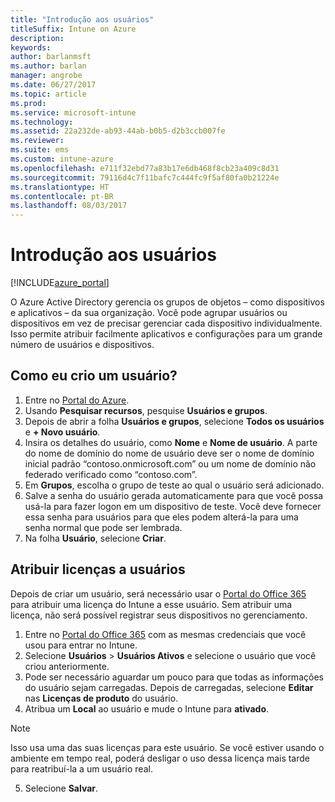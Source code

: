 ```yaml
---
title: "Introdução aos usuários"
titleSuffix: Intune on Azure
description: 
keywords: 
author: barlanmsft
ms.author: barlan
manager: angrobe
ms.date: 06/27/2017
ms.topic: article
ms.prod: 
ms.service: microsoft-intune
ms.technology: 
ms.assetid: 22a232de-ab93-44ab-b0b5-d2b3ccb007fe
ms.reviewer: 
ms.suite: ems
ms.custom: intune-azure
ms.openlocfilehash: e711f32ebd77a83b17e6db468f8cb23a409c8d31
ms.sourcegitcommit: 79116d4c7f11bafc7c444fc9f5af80fa0b21224e
ms.translationtype: HT
ms.contentlocale: pt-BR
ms.lasthandoff: 08/03/2017
---
```

# <a name="get-started-with-users"></a>Introdução aos usuários

[!INCLUDE[azure_portal](./includes/azure_portal.md)]

O Azure Active Directory gerencia os grupos de objetos – como dispositivos e aplicativos – da sua organização. Você pode agrupar usuários ou dispositivos em vez de precisar gerenciar cada dispositivo individualmente. Isso permite atribuir facilmente aplicativos e configurações para um grande número de usuários e dispositivos.

## <a name="how-do-i-create-a-user"></a>Como eu crio um usuário?

1. Entre no [Portal do Azure](https://portal.azure.com).
2. Usando **Pesquisar recursos**, pesquise **Usuários e grupos**.
3. Depois de abrir a folha **Usuários e grupos**, selecione **Todos os usuários** e **+ Novo usuário**.
4. Insira os detalhes do usuário, como **Nome** e **Nome de usuário**. A parte do nome de domínio do nome de usuário deve ser o nome de domínio inicial padrão “contoso.onmicrosoft.com” ou um nome de domínio não federado verificado como “contoso.com”.
5. Em **Grupos**, escolha o grupo de teste ao qual o usuário será adicionado.
6. Salve a senha do usuário gerada automaticamente para que você possa usá-la para fazer logon em um dispositivo de teste. Você deve fornecer essa senha para usuários para que eles podem alterá-la para uma senha normal que pode ser lembrada.
7. Na folha **Usuário**, selecione **Criar**.

## <a name="assigning-licenses-to-users"></a>Atribuir licenças a usuários

Depois de criar um usuário, será necessário usar o [Portal do Office 365](http://go.microsoft.com/fwlink/p/?LinkId=698854) para atribuir uma licença do Intune a esse usuário. Sem atribuir uma licença, não será possível registrar seus dispositivos no gerenciamento.

1. Entre no [Portal do Office 365](http://go.microsoft.com/fwlink/p/?LinkId=698854) com as mesmas credenciais que você usou para entrar no Intune.
2. Selecione **Usuários** > **Usuários Ativos** e selecione o usuário que você criou anteriormente.
3. Pode ser necessário aguardar um pouco para que todas as informações do usuário sejam carregadas. Depois de carregadas, selecione **Editar** nas **Licenças de produto** do usuário.
4. Atribua um **Local** ao usuário e mude o Intune para **ativado**.

 > [!NOTE]
 > Isso usa uma das suas licenças para este usuário. Se você estiver usando o ambiente em tempo real, poderá desligar o uso dessa licença mais tarde para reatribuí-la a um usuário real.

5. Selecione **Salvar**.
